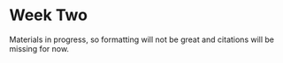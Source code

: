 Week Two
================

Materials in progress, so formatting will not be great and citations will be missing for now.
